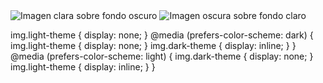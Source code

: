 <img src="/assets/antalvar_white.png" alt="Imagen clara sobre fondo oscuro" class="dark-theme">
<img src="antalvar_black.png" alt="Imagen oscura sobre fondo claro" class="light-theme">

img.light-theme { display: none; }
@media (prefers-color-scheme: dark) {
    img.light-theme { display: none; }
    img.dark-theme { display: inline; }
}
@media (prefers-color-scheme: light) {
    img.dark-theme { display: none; }
    img.light-theme { display: inline; }
}
